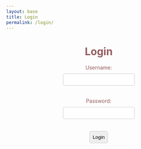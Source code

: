 ```yaml
---
layout: base
title: Login
permalink: /login/
--- 
```



<style>
    h1 {
        text-align: center;
        color: #945c5d;
    }
    .conta {
        background-color: #d69092;
        padding: 20px;
        border-radius: 8px;
        box-shadow: 0 0 10px rgba(0, 0, 0, 0.1);
    }
    form {
        display: flex;
        flex-direction: column;
        align-items: center;
    }
    label {
        color: #945c5d;
        margin-bottom: 8px;
    }
    input {
        padding: 8px;
        margin-bottom: 16px;
        border: 1px solid #ccc;
        border-radius: 4px;
    }
    input[type="submit"] {
        cursor: pointer;
        transition: background-color 0.3s ease;
    }

    #userDisplayName {
        text-align: center;
        margin-top: 20px;
        color: #;
    }
    #updateButton {
        display: none;
        background-color: #2ecc71;
        color: #fff;
        padding: 8px;
        border: none;
        border-radius: 4px;
        cursor: pointer;
        margin-top: 10px;
    }
    #updateButton:hover {
        background-color: #27ae60;
    }
</style>
<body>
<div class="container" id="animation">
    <h1>Login</h1>
    <form id='loginForm'>
        <label for="uid">Username:</label>
        <input type="text" id="uid" name="uid" required><br>        
        <label for="password">Password:</label>
        <input type="password" id="password" name="password" required><br>       
        <input type="submit" class = "button" value="Login">
            <a href="{{site.baseurl}}/__"></a>
    </form>
</div>
<div id="userDisplayName"></div>
<button id="updateButton">Update</button>
</body>

<script>
    document.getElementById('loginForm').addEventListener
    ('submit', function(event)
        event.preventDefault(); // Prevent form submission
        const uid = document.getElementById('uid').value;
        const password = document.getElementById('password').value;
        const loginData = {
            uid: uid,
            password: password
        };
        const apiUrl = "http://127.0.0.1:8086/api/users/"
        function fetchUsers() 
        {
            fetch(apiUrl, authOptions)
                .then((response) => response.json())
                .then((response) => users = response);
        }
        fetch({
            method: 'POST',
            headers: {
                'Content-Type': 'application/json'
            },
            body: JSON.stringify(loginData)
        })
        .then 
        (
            response => {
            if (response.ok) 
            {
                if(response.status === 401)
                    window.location.href = "{{site.baseurl}}/401.html"
                } else if (response.status === 403) {
                    window.location.href = "{{site.baseurl}}/403.html";
                } else if (response.status === 404) {
                    window.location.href = "{{site.baseurl}}/404.html";
                } else {
                    const errorMsg = "Login failed: " + response.status;
                    console.log(errorMsg);
                }
                return;
            }
            winsow.location.href = "{{site.baseurl}}/data/database";
        )
        .then(data => {
            const token = data.token;
            const loggedInUserName = data.data.user.name;
            const loggedInUserId = data.data.user.id;
            console.log(loggedInUserName);
            console.log(data.token);
            localStorage.setItem('loggedInUserName', loggedInUserName);
            localStorage.setItem('loggedInUserId', loggedInUserId);
            document.getElementById('userDisplayName').textContent = `Welcome, ${loggedInUserName}!`;
            document.getElementById('loginForm').style.display = 'none';
            const userIDFromLocalStorage = localStorage.getItem('loggedInUserId');
            console.log(userIDFromLocalStorage);
            document.getElementById('updateButton').style.display = 'block';
        })
        .catch(error => {
            console.error('Error:', error.message);
            alert(error.message);
        });
        document.getElementById('updateButton').addEventListener('click', function() {
            window.location.href = '/tri2/update/';
        });
    )
</script>
<script src="{{site.baseurl}}/assets/js/three.r134.min.js"></script>
<script src="{{site.baseurl}}/assets/js/vanta.clouds.min.js"></script>

<script>
  

VANTA.CLOUDS ({
  el: "#animation",
  mouseControls: true,
  touchControls: true,
  gyroControls: false,
  skyColor: 0xf9d1d1,
  cloudColor: 0xbba2a8,
  cloudShadowColor: 0x905167,
  sunColor: 0x845d66,
  sunGlareColor: 0x5e2610,
  speed: 0.80
})
</script>